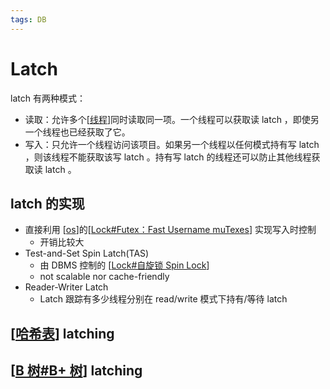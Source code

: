 ```yaml
---
tags: DB
---
```

# Latch

latch 有两种模式：

- 读取：允许多个[[线程]]同时读取同一项。一个线程可以获取读 latch ，即使另一个线程也已经获取了它。
- 写入：只允许一个线程访问该项目。如果另一个线程以任何模式持有写 latch ，则该线程不能获取该写 latch 。持有写 latch 的线程还可以防止其他线程获取读 latch 。

## latch 的实现

- 直接利用 [[os]]的[[Lock#Futex：Fast Username muTexes]] 实现写入时控制
  - 开销比较大
- Test-and-Set Spin Latch(TAS)
  - 由 DBMS 控制的 [[Lock#自旋锁 Spin Lock]]
  - not scalable nor cache-friendly
- Reader-Writer Latch
  - Latch 跟踪有多少线程分别在 read/write  模式下持有/等待 latch

## [[哈希表]] latching

## [[B 树#B+ 树]] latching

[//begin]: # "Autogenerated link references for markdown compatibility"
[线程]: <../operating system/线程.md> "线程"
[os]: <../operating system/os.md> "操作系统"
[Lock#Futex：Fast Username muTexes]: <../operating system/Lock.md> "Lock"
[Lock#自旋锁 Spin Lock]: <../operating system/Lock.md> "Lock"
[哈希表]: ../algorithm/data_structure/哈希表.md "哈希表"
[B 树#B+ 树]: <../algorithm/data_structure/B 树.md> "B 树"
[//end]: # "Autogenerated link references"
